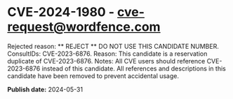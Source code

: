 # CVE-2024-1980 - cve-request@wordfence.com

Rejected reason: ** REJECT ** DO NOT USE THIS CANDIDATE NUMBER. ConsultIDs: CVE-2023-6876. Reason: This candidate is a reservation duplicate of CVE-2023-6876. Notes: All CVE users should reference CVE-2023-6876 instead of this candidate. All references and descriptions in this candidate have been removed to prevent accidental usage.

**Publish date:** 2024-05-31
